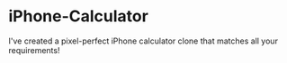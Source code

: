 # iPhone-Calculator
I've created a pixel-perfect iPhone calculator clone that matches all your requirements!
